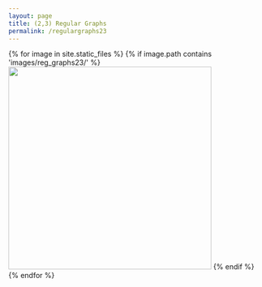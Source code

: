 ```yaml
---
layout: page
title: (2,3) Regular Graphs
permalink: /regulargraphs23
---
```


{% for image in site.static_files %}
  {% if image.path contains 'images/reg_graphs23/' %}
<a style="display:inline-block;" href="{{image.path}}"><img style="width:400px;" src="{{image.path}}" />
</a>
 {% endif %}
{% endfor %}


